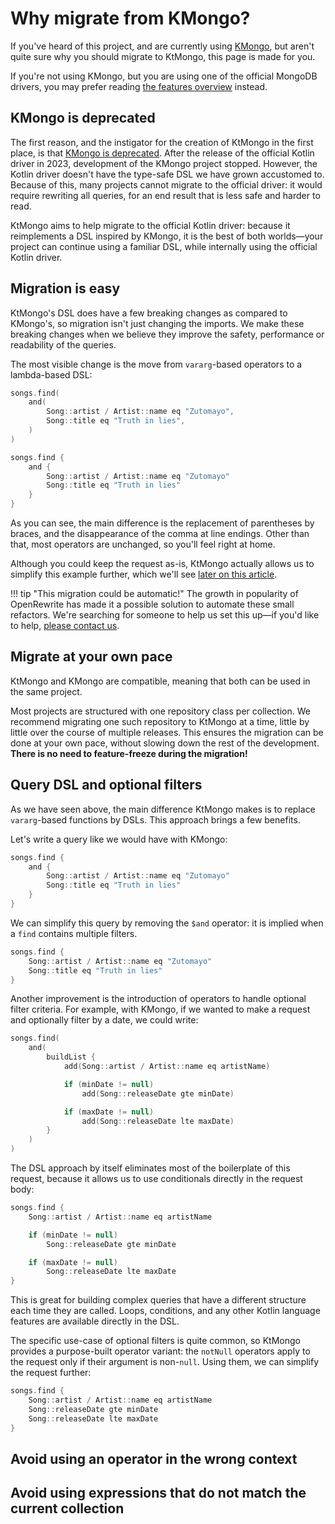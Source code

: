 # Why migrate from KMongo?

If you've heard of this project, and are currently using [KMongo](https://litote.org/kmongo/), but aren't quite sure why you should migrate to KtMongo, this page is made for you.

If you're not using KMongo, but you are using one of the official MongoDB drivers, you may prefer reading [the features overview](../guides/overview.md) instead.

## KMongo is deprecated

The first reason, and the instigator for the creation of KtMongo in the first place, is that [KMongo is deprecated](https://litote.org/kmongo/). After the release of the official Kotlin driver in 2023, development of the KMongo project stopped. However, the Kotlin driver doesn't have the type-safe DSL we have grown accustomed to. Because of this, many projects cannot migrate to the official driver: it would require rewriting all queries, for an end result that is less safe and harder to read.

KtMongo aims to help migrate to the official Kotlin driver: because it reimplements a DSL inspired by KMongo, it is the best of both worlds—your project can continue using a familiar DSL, while internally using the official Kotlin driver.

## Migration is easy

KtMongo's DSL does have a few breaking changes as compared to KMongo's, so migration isn't just changing the imports. We make these breaking changes when we believe they improve the safety, performance or readability of the queries.

The most visible change is the move from `vararg`-based operators to a lambda-based DSL:

```kotlin title="Using KMongo"
songs.find(
	and(
		Song::artist / Artist::name eq "Zutomayo",
		Song::title eq "Truth in lies",
	)
)
```

```kotlin title="Using KtMongo"
songs.find {
	and {
		Song::artist / Artist::name eq "Zutomayo"
		Song::title eq "Truth in lies"
	}
}
```

As you can see, the main difference is the replacement of parentheses by braces, and the disappearance of the comma at line endings. Other than that, most operators are unchanged, so you'll feel right at home.

Although you could keep the request as-is, KtMongo actually allows us to simplify this example further, which we'll see [later on this article](#query-dsl-and-optional-filters).

!!! tip "This migration could be automatic!"
The growth in popularity of OpenRewrite has made it a possible solution to automate these small refactors. We're searching for someone to help us set this up—if you'd like to help, [please contact us](https://github.com/4sh/ktmongo/discussions/21).

## Migrate at your own pace

KtMongo and KMongo are compatible, meaning that both can be used in the same project.

Most projects are structured with one repository class per collection. We recommend migrating one such repository to KtMongo at a time, little by little over the course of multiple releases. This ensures the migration can be done at your own pace, without slowing down the rest of the development. **There is no need to feature-freeze during the migration!**

[//]: # (TODO: show how to convert a KMongo collection to a KtMongo collection)

## Query DSL and optional filters

As we have seen above, the main difference KtMongo makes is to replace `vararg`-based functions by DSLs. This approach brings a few benefits.

Let's write a query like we would have with KMongo:

```kotlin
songs.find {
	and {
		Song::artist / Artist::name eq "Zutomayo"
		Song::title eq "Truth in lies"
	}
}
```

We can simplify this query by removing the `$and` operator: it is implied when a `find` contains multiple filters.

```kotlin
songs.find {
	Song::artist / Artist::name eq "Zutomayo"
	Song::title eq "Truth in lies"
}
```

Another improvement is the introduction of operators to handle optional filter criteria. For example, with KMongo, if we wanted to make a request and optionally filter by a date, we could write:

```kotlin title="Using KMongo"
songs.find(
	and(
		buildList {
			add(Song::artist / Artist::name eq artistName)

			if (minDate != null)
				add(Song::releaseDate gte minDate)

			if (maxDate != null)
				add(Song::releaseDate lte maxDate)
		}
	)
)
```

The DSL approach by itself eliminates most of the boilerplate of this request, because it allows us to use conditionals directly in the request body:

```kotlin title="Using KtMongo"
songs.find {
	Song::artist / Artist::name eq artistName

	if (minDate != null)
		Song::releaseDate gte minDate

	if (maxDate != null)
		Song::releaseDate lte maxDate
}
```

This is great for building complex queries that have a different structure each time they are called. Loops, conditions, and any other Kotlin language features are available directly in the DSL.

The specific use-case of optional filters is quite common, so KtMongo provides a purpose-built operator variant: the `notNull` operators apply to the request only if their argument is non-`null`. Using them, we can simplify the request further:

```kotlin title="Using KtMongo"
songs.find {
	Song::artist / Artist::name eq artistName
	Song::releaseDate gte minDate
	Song::releaseDate lte maxDate
}
```

## Avoid using an operator in the wrong context

## Avoid using expressions that do not match the current collection
